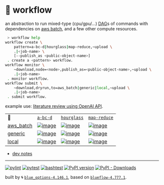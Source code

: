 # 📜 workflow

an abstraction to run mixed-type (cpu/gpu/...) [DAG](https://networkx.org/documentation/stable/reference/classes/digraph.html)s of commands with dependencies on [aws batch](https://aws.amazon.com/batch/), and a few other compute resources.

```bash
 > workflow help
workflow create \
	pattern=a-bc-d|hourglass|map-reduce,~upload \
	.|<job-name> \
	[--publish_as <public-object-name>]
 . create a <pattern> workflow.
workflow monitor \
	~download,node=<node>,publish_as=<public-object-name>,~upload \
	.|<job-name>
 . monitor workflow.
workflow submit \
	~download,dryrun,to=aws_batch|generic|local,~upload \
	.|<job-name>
 . submit workflow.
```

example use: [literature review using OpenAI API](https://github.com/kamangir/openai-commands/tree/main/openai_commands/literature_review).

|   |   |   |   |
| --- | --- | --- | --- |
| 📜 | [`a-bc-d`](./patterns/a-bc-d.dot) | [`hourglass`](./patterns/hourglass.dot) | [`map-reduce`](./patterns/map-reduce.dot) |
| [aws_batch](./runners/aws_batch.py) | [![image](https://kamangir-public.s3.ca-central-1.amazonaws.com/aws_batch-a-bc-d/workflow.gif?raw=true&random=cZD0dGz7bfAmgFvz)](https://kamangir-public.s3.ca-central-1.amazonaws.com/aws_batch-a-bc-d/workflow.gif?raw=true&random=cZD0dGz7bfAmgFvz) | [![image](https://kamangir-public.s3.ca-central-1.amazonaws.com/aws_batch-hourglass/workflow.gif?raw=true&random=wtrp3yLc8DhJZ90d)](https://kamangir-public.s3.ca-central-1.amazonaws.com/aws_batch-hourglass/workflow.gif?raw=true&random=wtrp3yLc8DhJZ90d) | [![image](https://kamangir-public.s3.ca-central-1.amazonaws.com/aws_batch-map-reduce/workflow.gif?raw=true&random=4b1m3Cow8XwsFbnS)](https://kamangir-public.s3.ca-central-1.amazonaws.com/aws_batch-map-reduce/workflow.gif?raw=true&random=4b1m3Cow8XwsFbnS) |
| [generic](./runners/generic.py) | [![image](https://kamangir-public.s3.ca-central-1.amazonaws.com/generic-a-bc-d/workflow.gif?raw=true&random=9n9EravrCfxL8gZr)](https://kamangir-public.s3.ca-central-1.amazonaws.com/generic-a-bc-d/workflow.gif?raw=true&random=9n9EravrCfxL8gZr) | [![image](https://kamangir-public.s3.ca-central-1.amazonaws.com/generic-hourglass/workflow.gif?raw=true&random=rCDc6iRcJHcXf2UW)](https://kamangir-public.s3.ca-central-1.amazonaws.com/generic-hourglass/workflow.gif?raw=true&random=rCDc6iRcJHcXf2UW) | [![image](https://kamangir-public.s3.ca-central-1.amazonaws.com/generic-map-reduce/workflow.gif?raw=true&random=asbas2tLLkPMlPPf)](https://kamangir-public.s3.ca-central-1.amazonaws.com/generic-map-reduce/workflow.gif?raw=true&random=asbas2tLLkPMlPPf) |
| [local](./runners/local.py) | [![image](https://kamangir-public.s3.ca-central-1.amazonaws.com/local-a-bc-d/workflow.gif?raw=true&random=I8HRFWhm53ioALur)](https://kamangir-public.s3.ca-central-1.amazonaws.com/local-a-bc-d/workflow.gif?raw=true&random=I8HRFWhm53ioALur) | [![image](https://kamangir-public.s3.ca-central-1.amazonaws.com/local-hourglass/workflow.gif?raw=true&random=jKGARlXycdzaTegE)](https://kamangir-public.s3.ca-central-1.amazonaws.com/local-hourglass/workflow.gif?raw=true&random=jKGARlXycdzaTegE) | [![image](https://kamangir-public.s3.ca-central-1.amazonaws.com/local-map-reduce/workflow.gif?raw=true&random=Zl0xDHfi4vu2RtFu)](https://kamangir-public.s3.ca-central-1.amazonaws.com/local-map-reduce/workflow.gif?raw=true&random=Zl0xDHfi4vu2RtFu) |

- [dev notes](https://arash-kamangir.medium.com/%EF%B8%8F-openai-experiments-54-e49117dc69ef)

---


[![pylint](https://github.com/kamangir/notebooks-and-scripts/actions/workflows/pylint.yml/badge.svg)](https://github.com/kamangir/notebooks-and-scripts/actions/workflows/pylint.yml) [![pytest](https://github.com/kamangir/notebooks-and-scripts/actions/workflows/pytest.yml/badge.svg)](https://github.com/kamangir/notebooks-and-scripts/actions/workflows/pytest.yml) [![bashtest](https://github.com/kamangir/notebooks-and-scripts/actions/workflows/bashtest.yml/badge.svg)](https://github.com/kamangir/notebooks-and-scripts/actions/workflows/bashtest.yml) [![PyPI version](https://img.shields.io/pypi/v/notebooks-and-scripts.svg)](https://pypi.org/project/notebooks-and-scripts/) [![PyPI - Downloads](https://img.shields.io/pypi/dd/notebooks-and-scripts)](https://pypistats.org/packages/notebooks-and-scripts)

built by 🌀 [`blue_options-4.146.1`](https://github.com/kamangir/awesome-bash-cli), based on [`blueflow-4.777.1`](https://github.com/kamangir/notebooks-and-scripts).
